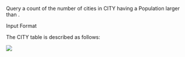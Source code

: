 Query a count of the number of cities in CITY having a Population larger than .

Input Format

The CITY table is described as follows:

![](https://s3.amazonaws.com/hr-challenge-images/8137/1449729804-f21d187d0f-CITY.jpg)
